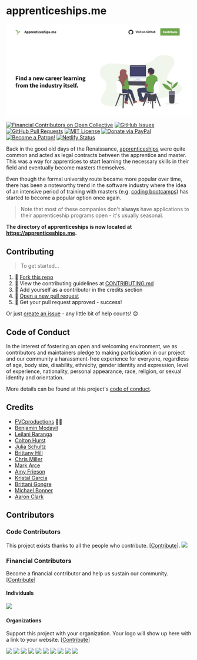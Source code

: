 # apprenticeships.me

![Screenshot](/static/images/readme.jpg)

[![Financial Contributors on Open Collective](https://opencollective.com/fvcproductions/all/badge.svg?label=financial+contributors)](https://opencollective.com/fvcproductions) [![GitHub Issues](https://img.shields.io/github/issues/fvcproductions/apprenticeships.me.svg)](https://github.com/fvcproductions/apprenticeships.me/issues) [![GitHub Pull Requests](https://img.shields.io/github/issues-pr/fvcproductions/apprenticeships.me.svg)](https://github.com/fvcproductions/apprenticeships.me/pulls) [![MIT License](https://img.shields.io/github/license/fvcproductions/apprenticeships.me.svg)](http://badges.mit-license.org) [![Donate via PayPal](https://img.shields.io/badge/Donate-PayPal-blue.svg)](https://www.paypal.me/fvcproductions/5) [![Become a Patron!](https://img.shields.io/badge/Patreon-Become%20a%20Patron!-orange.svg)](https://www.patreon.com/fvcproductions) [![Netlify Status](https://api.netlify.com/api/v1/badges/bd2e661d-f9ac-493a-ac07-05429f092059/deploy-status)](https://app.netlify.com/sites/apprenticeships/deploys)

Back in the good old days of the Renaissance, [apprenticeships](https://www.wikiwand.com/en/Apprenticeship) were quite common and acted as legal contracts between the apprentice and master. This was a way for apprentices to start learning the necessary skills in their field and eventually become masters themselves.

Even though the formal university route became more popular over time, there has been a noteworthy trend in the software industry where the idea of an intensive period of training with masters (e.g. [coding bootcamps](https://www.wikiwand.com/en/Coding_bootcamp)) has started to become a popular option once again.

> Note that most of these companies don't **always** have applications to their apprenticeship programs open - it's usually seasonal.

**The directory of apprenticeships is now located at <a href="https://apprenticeships.me" target="_blank" rel="noopener">https://apprenticeships.me</a>.**

## Contributing

> To get started...

1. 🍴 [Fork this repo](https://github.com/fvcproductions/apprenticeships.me#fork-destination-box)
2. 🔨 View the contributing guidelines at [CONTRIBUTING.md](.github/CONTRIBUTING.md)
3. 👥 Add yourself as a contributor in the credits section
4. 🔧 [Open a new pull request](https://github.com/fvcproductions/apprenticeships.me/compare)
5. 🎉 Get your pull request approved - success!

Or just [create an issue](https://github.com/fvcproductions/apprenticeships.me/issues/new/choose) - any little bit of help counts! 😊

## Code of Conduct

In the interest of fostering an open and welcoming environment, we as contributors and maintainers pledge to making participation in our project and our community a harassment-free experience for everyone, regardless of age, body size, disability, ethnicity, gender identity and expression, level of experience, nationality, personal appearance, race, religion, or sexual identity and orientation.

More details can be found at this project's [code of conduct](.github/CODE_OF_CONDUCT.md).

## Credits

- [FVCproductions](https://github.com/fvcproductions) 🍫🍓
- [Benjamin Modayil](https://modayil.me)
- [Leilani Raranga](https://linkedin.com/in/leilanir)
- [Colton Hurst](https://www.coltonhurst.com)
- [Julia Schultz](https://github.com/jschultz21)
- [Brittany Hill](https://github.com/ibrittanyhill)
- [Chris Miller](https://www.linkedin.com/in/chris-miller-6470751/)
- [Mark Arce](https://github.com/markarce)
- [Amy Frieson](https://github.com/amyyf)
- [Kristal Garcia](https://github.com/kgmajor)
- [Brittani Gongre](http://github.com/bgongre)
- [Michael Bonner](http://github.com/mdb1710)
- [Aaron Clark](https://github.com/aaronclarkcodes)

## Contributors

### Code Contributors

This project exists thanks to all the people who contribute. [[Contribute](CONTRIBUTING.md)].
<a href="https://github.com/fvcproductions/apprenticeships.me/graphs/contributors"><img src="https://opencollective.com/fvcproductions/contributors.svg?width=890&button=false" /></a>

### Financial Contributors

Become a financial contributor and help us sustain our community. [[Contribute](https://opencollective.com/fvcproductions/contribute)]

#### Individuals

<a href="https://opencollective.com/fvcproductions"><img src="https://opencollective.com/fvcproductions/individuals.svg?width=890"></a>

#### Organizations

Support this project with your organization. Your logo will show up here with a link to your website. [[Contribute](https://opencollective.com/fvcproductions/contribute)]

<a href="https://opencollective.com/fvcproductions/organization/0/website"><img src="https://opencollective.com/fvcproductions/organization/0/avatar.svg"></a>
<a href="https://opencollective.com/fvcproductions/organization/1/website"><img src="https://opencollective.com/fvcproductions/organization/1/avatar.svg"></a>
<a href="https://opencollective.com/fvcproductions/organization/2/website"><img src="https://opencollective.com/fvcproductions/organization/2/avatar.svg"></a>
<a href="https://opencollective.com/fvcproductions/organization/3/website"><img src="https://opencollective.com/fvcproductions/organization/3/avatar.svg"></a>
<a href="https://opencollective.com/fvcproductions/organization/4/website"><img src="https://opencollective.com/fvcproductions/organization/4/avatar.svg"></a>
<a href="https://opencollective.com/fvcproductions/organization/5/website"><img src="https://opencollective.com/fvcproductions/organization/5/avatar.svg"></a>
<a href="https://opencollective.com/fvcproductions/organization/6/website"><img src="https://opencollective.com/fvcproductions/organization/6/avatar.svg"></a>
<a href="https://opencollective.com/fvcproductions/organization/7/website"><img src="https://opencollective.com/fvcproductions/organization/7/avatar.svg"></a>
<a href="https://opencollective.com/fvcproductions/organization/8/website"><img src="https://opencollective.com/fvcproductions/organization/8/avatar.svg"></a>
<a href="https://opencollective.com/fvcproductions/organization/9/website"><img src="https://opencollective.com/fvcproductions/organization/9/avatar.svg"></a>
